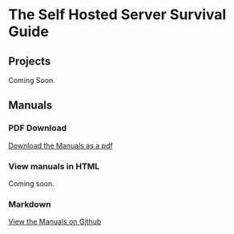 # The Self Hosted Server Survival Guide

## Projects

Coming Soon.

## Manuals

### PDF Download

[Download the Manuals as a pdf](https://raw.githubusercontent.com/paradoxresearch/SHSSG/main/Manuals/pdf/SHSSG_Manuals.pdf)

### View manuals in HTML

Coming soon.

### Markdown

[View the Manuals on Github](https://github.com/paradoxresearch/SHSSG/tree/main/Manuals)
